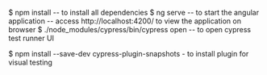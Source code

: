 $ npm install
    -- to install all dependencies
$ ng serve
    -- to start the angular application
    -- access http://localhost:4200/ to view the application on browser
$ ./node_modules/cypress/bin/cypress open
    -- to open cypress test runner UI

$ npm install --save-dev cypress-plugin-snapshots
    - to install plugin for visual testing
